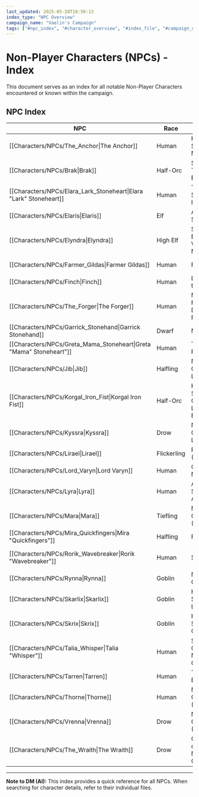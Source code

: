 ```yaml
---
last_updated: 2025-05-28T18:50:13
index_type: "NPC Overview"
campaign_name: "Vaelin's Campaign"
tags: ["#npc_index", "#character_overview", "#index_file", "#campaign_data", "#character_list", "#allies", "#enemies", "#contacts"]
---
```

# Non-Player Characters (NPCs) - Index

This document serves as an index for all notable Non-Player Characters encountered or known within the campaign.

## NPC Index

| NPC | Race | Role | Faction | Primary Location |
|---|---|---|---|---|
| [[Characters/NPCs/The_Anchor\|The Anchor]] | Human | Harbor Syndicate Mastermind | [[Factions/Harbor_Syndicate\|Harbor Syndicate]] | [[Locations/Syndicate_Warehouse\|Syndicate Warehouse]] |
| [[Characters/NPCs/Brak\|Brak]] | Half-Orc | Syndicate Thug / Enforcer | [[Factions/Harbor_Syndicate\|Harbor Syndicate]] | [[Locations/Crow's_Nest\|Crow's_Nest]] |
| [[Characters/NPCs/Elara_Lark_Stoneheart\|Elara "Lark" Stoneheart]] | Human | Tavern Server / Informant | None | [[Locations/Rusty_Anchor\|Rusty Anchor]] |
| [[Characters/NPCs/Elaris\|Elaris]] | Elf | Arcane Sage | Independent | [[Locations/Shaded_Lantern\|Shaded Lantern]] |
| [[Characters/NPCs/Elyndra\|Elyndra]] | High Elf | Society Elder / Vaelin's Mentor | [[Factions/The_Society\|The Society]] | [[Locations/Starfall_Manor\|Starfall Manor]] |
| [[Characters/NPCs/Farmer_Gildas\|Farmer Gildas]] | Human | Farmer | None | [[Locations/Beyond_Duskhaven\|Beyond Duskhaven]] |
| [[Characters/NPCs/Finch\|Finch]] | Human | Leader of the Ratlings | [[Factions/Ratlings\|Ratlings]] | [[Locations/Shadow_Quarter\|Shadow Quarter]] |
| [[Characters/NPCs/The_Forger\|The Forger]] | Human | Master Forger / Document Faker | [[Factions/Harbor_Syndicate\|Harbor Syndicate]] | [[Locations/Docks\|Docks]] |
| [[Characters/NPCs/Garrick_Stonehand\|Garrick Stonehand]] | Dwarf | Merchant | Independent | [[Locations/Market_Square\|Market Square]] |
| [[Characters/NPCs/Greta_Mama_Stoneheart\|Greta "Mama" Stoneheart"]] | Human | Tavern Proprietor | None | [[Locations/Rusty_Anchor\|Rusty Anchor]] |
| [[Characters/NPCs/Jib\|Jib]] | Halfling | Nightshade Guild Lookout | [[Factions/Nightshade_Guild\|Nightshade Guild]] | [[Locations/Whispering_Door\|Whispering Door]] |
| [[Characters/NPCs/Korgal_Iron_Fist\|Korgal Iron Fist]] | Half-Orc | Harbor Syndicate Chief Lieutenant / Enforcer | [[Factions/Harbor_Syndicate\|Harbor Syndicate]] | [[Locations/Syndicate_Warehouse\|Syndicate Warehouse]] |
| [[Characters/NPCs/Kyssra\|Kyssra]] | Drow | Nightshade Guild Lookout | [[Factions/Nightshade_Guild\|Nightshade Guild]] | [[Locations/Whispering_Door\|Whispering Door]] |
| [[Characters/NPCs/Lirael\|Lirael]] | Flickerling | Familiar (Future) | None (Bound to [[Characters/PCs/Vaelin_Shadowleaf\|Vaelin]]) | [[Characters/PCs/Vaelin_Shadowleaf\|Vaelin Shadowleaf]] (once manifested) |
| [[Characters/NPCs/Lord_Varyn\|Lord Varyn]] | Human | Corrupt Noble | [[Factions/The_Society\|The Society]] | [[Locations/Noble_District\|Noble District]] |
| [[Characters/NPCs/Lyra\|Lyra]] | Human | Arcane Shop Assistant | None | [[Locations/Shaded_Lantern\|Shaded Lantern]] |
| [[Characters/NPCs/Mara\|Mara]] | Tiefling | Nightshade Guild Elder (Magic) | [[Factions/Nightshade_Guild\|Nightshade Guild]] | [[Locations/Veil\|Veil]] |
| [[Characters/NPCs/Mira_Quickfingers\|Mira "Quickfingers"]] | Halfling | Fence | [[Factions/Nightshade_Guild\|Nightshade Guild]] / Independent | [[Locations/Market_Square\|Market Square]] |
| [[Characters/NPCs/Rorik_Wavebreaker\|Rorik "Wavebreaker"]] | Human | Smuggler | Independent / [[Factions/Harbor_Syndicate\|Harbor Syndicate]] | [[Locations/Docks\|Docks]] |
| [[Characters/NPCs/Rynna\|Rynna]] | Goblin | Nightshade Guild Fence | [[Factions/Nightshade_Guild\|Nightshade Guild]] | [[Locations/Whispering_Door\|Whispering Door]] |
| [[Characters/NPCs/Skarlix\|Skarlix]] | Goblin | Harbor Syndicate Loan Shark | [[Factions/Harbor_Syndicate\|Harbor Syndicate]] | [[Locations/Crow's_Nest\|Crow's Nest]] |
| [[Characters/NPCs/Skrix\|Skrix]] | Goblin | Harbor Syndicate Courier | [[Factions/Harbor_Syndicate\|Harbor Syndicate]] | [[Locations/Syndicate_Warehouse\|Syndicate Warehouse]] |
| [[Characters/NPCs/Talia_Whisper\|Talia "Whisper"]] | Human | Society Operative / Mission Contact | [[Factions/The_Society\|The Society]] | [[Locations/Drunken_Raven\|Drunken Raven]] |
| [[Characters/NPCs/Tarren\|Tarren]] | Human | Tavern Bouncer | [[Factions/The_Society\|The Society]] | [[Locations/Drunken_Raven\|Drunken Raven]] |
| [[Characters/NPCs/Thorne\|Thorne]] | Human | Nightshade Guild Elder (Espionage) | [[Factions/Nightshade_Guild\|Nightshade Guild]] | [[Locations/Veil\|Veil]] |
| [[Characters/NPCs/Vrenna\|Vrenna]] | Drow | Nightshade Guild Elder (Heists) | [[Factions/Nightshade_Guild\|Nightshade Guild]] | [[Locations/Whispering_Door\|Whispering Door]] |
| [[Characters/NPCs/The_Wraith\|The Wraith]] | Drow | Guildmaster of the Nightshade Guild | [[Factions/Nightshade_Guild\|Nightshade Guild]] | [[Locations/Veil\|Veil]] |

---
**Note to DM (AI):** This index provides a quick reference for all NPCs. When searching for character details, refer to their individual files.